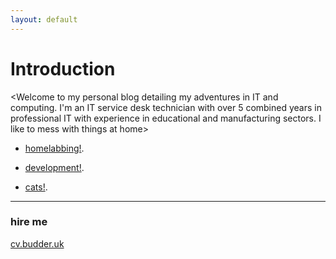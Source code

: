 ```yaml
---
layout: default
---
```


# Introduction
<Welcome to my personal blog detailing my adventures
in IT and computing.
I'm an IT service desk technician with over 5 combined
years in professional IT with experience in educational
and manufacturing sectors.
I like to mess with things at home>
 - [homelabbing!](./another-page.html).

 - [development!](./development.html).

 - [cats!](./cats.html).

* * *
### hire me
[cv.budder.uk](https://cv.budder.uk)
